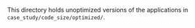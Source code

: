 This directory holds unoptimized versions of the applications in
`case_study/code_size/optimized/`.
